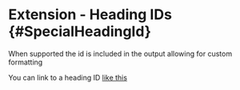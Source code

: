 # Extension - Heading IDs {#SpecialHeadingId}

When supported the id is included in the output allowing for custom formatting

You can link to a heading ID [like this](#SpecialHeadingId)

